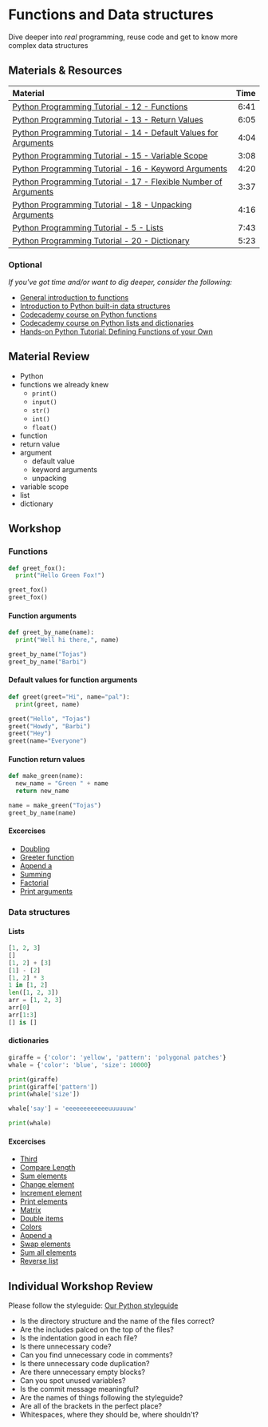 # Functions and Data structures
Dive deeper into *real* programming, reuse code and get to know more complex data structures

## Materials & Resources
| Material | Time |
|:---------|-----:|
| [Python Programming Tutorial - 12 - Functions](https://www.youtube.com/watch?v=j2xhtI0WTew) | 6:41 |
| [Python Programming Tutorial - 13 - Return Values](https://www.youtube.com/watch?v=xRIzPZlei9I) | 6:05 |
| [Python Programming Tutorial - 14 - Default Values for Arguments](https://www.youtube.com/watch?v=mwr1AtpLMpI) | 4:04 |
| [Python Programming Tutorial - 15 - Variable Scope](https://www.youtube.com/watch?v=f3TVuuhe-fY) | 3:08 |
| [Python Programming Tutorial - 16 - Keyword Arguments](https://www.youtube.com/watch?v=DASOXeFFkCg) | 4:20 |
| [Python Programming Tutorial - 17 - Flexible Number of Arguments](https://www.youtube.com/watch?v=QSTo9F8E6GE) | 3:37 |
| [Python Programming Tutorial - 18 - Unpacking Arguments](https://www.youtube.com/watch?v=DJ2HSCT6Z8w) | 4:16 |
| [Python Programming Tutorial - 5 - Lists](https://www.youtube.com/watch?v=1yUn-ydsgKk) | 7:43 |
| [Python Programming Tutorial - 20 - Dictionary](https://www.youtube.com/watch?v=BSNFRKG1MfE) | 5:23 |

### Optional
*If you've got time and/or want to dig deeper, consider the following:*
- [General introduction to functions][1]
- [Introduction to Python built-in data structures][2]
- [Codecademy course on Python functions][4]
- [Codecademy course on Python lists and dictionaries][5]
- [Hands-on Python Tutorial: Defining Functions of your Own][3]

[1]: http://www.cs.utah.edu/~germain/PPS/Topics/functions.html
[2]: http://pymbook.readthedocs.org/en/latest/datastructure.html
[3]: http://anh.cs.luc.edu/python/hands-on/3.1/handsonHtml/functions.html
[4]: https://www.codecademy.com/en/courses/python-beginner-c7VZg/0/1?curriculum_id=4f89dab3d788890003000096
[5]: https://www.codecademy.com/en/courses/python-beginner-en-pwmb1/0/1?curriculum_id=4f89dab3d788890003000096

## Material Review
- Python
- functions we already knew
  -  `print()`
  -  `input()`
  -  `str()`
  -  `int()`
  -  `float()`
- function
- return value
- argument
  - default value
  - keyword arguments
  - unpacking
- variable scope
- list
- dictionary


## Workshop

### Functions

```python
def greet_fox():
  print("Hello Green Fox!")

greet_fox()
greet_fox()
```

#### Function arguments

```python
def greet_by_name(name):
  print("Well hi there,", name)

greet_by_name("Tojas")
greet_by_name("Barbi")
```

#### Default values for function arguments

```python
def greet(greet="Hi", name="pal"):
  print(greet, name)

greet("Hello", "Tojas")
greet("Howdy", "Barbi")
greet("Hey")
greet(name="Everyone")
```

#### Function return values

```python
def make_green(name):
  new_name = "Green " + name
  return new_name

name = make_green("Tojas")
greet_by_name(name)
```

#### Excercises
-  [Doubling](exercises/functions/doubling/doubling.py)
-  [Greeter function](exercises/functions/greet/greet.py)
-  [Append a](exercises/functions/append-a/append-a.py)
-  [Summing](exercises/functions/sum/sum.py)
-  [Factorial](exercises/functions/factorio/factorio.py)
-  [Print arguments](exercises/functions/printer/printer.py)

### Data structures

#### Lists

```python
[1, 2, 3]
[]
[1, 2] + [3]
[1] - [2]
[1, 2] * 3
1 in [1, 2]
len([1, 2, 3])
arr = [1, 2, 3]
arr[0]
arr[1:3]
[] is []
```

#### dictionaries

```python
giraffe = {'color': 'yellow', 'pattern': 'polygonal patches'}
whale = {'color': 'blue', 'size': 10000}

print(giraffe)
print(giraffe['pattern'])
print(whale['size'])

whale['say'] = 'eeeeeeeeeeeeuuuuuuw'

print(whale)
```

#### Excercises
-  [Third](exercises/arrays/third/third.py)
-  [Compare Length](exercises/arrays/compare-length/compare-length.py)
-  [Sum elements](exercises/arrays/sum-elements/sum-elements.py)
-  [Change element](exercises/arrays/change-element/change-element.py)
-  [Increment element](exercises/arrays/increment-element/increment-element.py)
-  [Print elements](exercises/arrays/print-all/print-all.py)
-  [Matrix](exercises/arrays/diagonal-matrix/diagonal-matrix.py)
-  [Double items](exercises/arrays/double-items/double-items.py)
-  [Colors](exercises/arrays/colors/colors.py)
-  [Append a](exercises/arrays/append-a/append-a.py)
-  [Swap elements](exercises/arrays/swap-elements/swap-elements.py)
-  [Sum all elements](exercises/arrays/sum-all/sum-all.py)
-  [Reverse list](exercises/arrays/reverse/reverse.py)


## Individual Workshop Review
Please follow the styleguide: [Our Python styleguide](../../styleguide/python.md)

- Is the directory structure and the name of the files correct?
- Are the includes palced on the top of the files?
- Is the indentation good in each file?
- Is there unnecessary code?
- Can you find unnecessary code in comments?
- Is there unnecessary code duplication?
- Are there unnecessary empty blocks?
- Can you spot unused variables?
- Is the commit message meaningful?
- Are the names of things following the styleguide?
- Are all of the brackets in the perfect place?
- Whitespaces, where they should be, where shouldn't?
